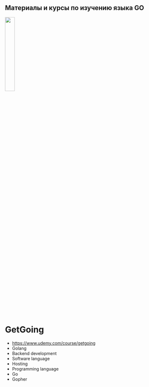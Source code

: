 ## Материалы и курсы по изучению языка GO


<img src="https://go.dev/images/gophers/motorcycle.svg"  width=25% />


# GetGoing
* https://www.udemy.com/course/getgoing
* Golang
* Backend development
* Software language
* Hosting
* Programming language
* Go
* Gopher
